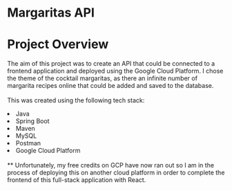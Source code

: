 # Margaritas API
# Project Overview
The aim of this project was to create an API that could be connected to a frontend application and deployed using the Google Cloud Platform. I chose the theme of the cocktail margaritas, as there an infinite number of margarita recipes online that could be added and saved to the database.
<br><br>
This was created using the following tech stack:
<li>Java
  <li>Spring Boot
    <li>Maven
      <li>MySQL
          <li>Postman
              <li>Google Cloud Platform
                
<br>                
                <br>
             ** Unfortunately, my free credits on GCP have now ran out so I am in the process of deploying this on another cloud platform in order to complete the frontend of this full-stack application with React.
